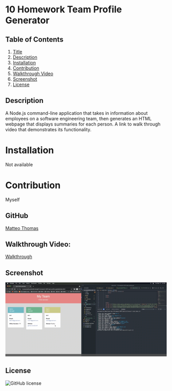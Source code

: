 # 10 Homework Team Profile Generator

## Table of Contents

1. [Title](Title)
2. [Description](#Description)
3. [Installation](#Installation)
4. [Contribution](#Contribution)
5. [Walkthrough Video](#Walkthrough)
6. [Screenshot](#Screenshot)
7. [License](#License)

## Description

A Node.js command-line application that takes in information about employees on a software engineering team, then generates an HTML webpage that displays summaries for each person. A link to walk through video that demonstrates its functionality.

# Installation

Not available

# Contribution

Myself

## GitHub

[Matteo Thomas](https://github.com/MatteoThomas)

## Walkthrough Video:

[Walkthrough](https://drive.google.com/file/d/1DAtHGeAqQ7yb4VXlPAMEG4zgTmYlhWD9/view)

## Screenshot

![screenshot](https://github.com/MatteoThomas/10-TEAM-PAGE/blob/main/assets/IMG/10HomeworkPreview.png)

## License

![GitHub license](https://img.shields.io/badge/license-MIT-brightgreen)
